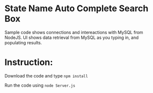 State Name Auto Complete Search Box
===============

Sample code shows connections and intereactions with MySQL from NodeJS. UI shows data retrieval from MySQL as you typing in, and populating results.

Instruction: 
=============
Download the code and type
<code>npm install</code>

Run the code using 
<code>node Server.js</code>
